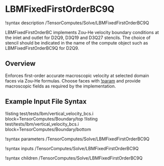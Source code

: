 # LBMFixedFirstOrderBC9Q

!syntax description /TensorComputes/Solve/LBMFixedFirstOrderBC9Q

LBMFixedFirstOrderBC implements Zou\-He velocity boundary conditions at the inlet and outlet for D2Q9, D3Q19 and D3Q27 stencils. The choice of stencil should be indicated in the name of the compute object such as LBMFixedFirstOrderBC9Q for D2Q9.

## Overview

Enforces first\-order accurate macroscopic velocity at selected domain faces via Zou\-He formulas.
Choose faces with [!param](/TensorComputes/Solve/LBMFixedFirstOrderBC9Q/boundary) and provide
macroscopic fields as required by the implementation.

## Example Input File Syntax

!listing test/tests/lbm/vertical_velocity_bcs.i block=TensorComputes/Boundary/top
!listing test/tests/lbm/vertical_velocity_bcs.i block=TensorComputes/Boundary/bottom

!syntax parameters /TensorComputes/Solve/LBMFixedFirstOrderBC9Q

!syntax inputs /TensorComputes/Solve/LBMFixedFirstOrderBC9Q

!syntax children /TensorComputes/Solve/LBMFixedFirstOrderBC9Q
